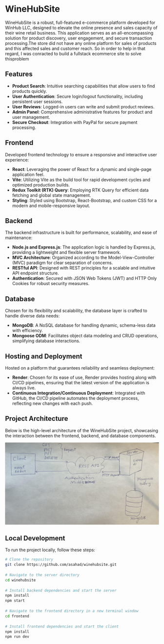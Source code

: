 # WineHubSite

WineHubSite is a robust, full-featured e-commerce platform developed for WinHub
LLC, designed to elevate the online presence and sales capacity of their wine
retail business. This application serves as an all-encompassing solution for
product discovery, user engagement, and secure transaction processing.The store
did not have any online platform for sales of products and this affected sales
and customer reach. So in order to help in that regard, I was conracted to build
a fullstack ecommerce site to solve thisproblem

## Features

- **Product Search**: Intuitive searching capabilities that allow users to find
  products quickly.
- **User Authentication**: Secure login/logout functionality, including
  persistent user sessions.
- **User Reviews**: Logged-in users can write and submit product reviews.
- **Admin Panel**: Comprehensive administrative features for product and user
  management.
- **Secure Checkout**: Integration with PayPal for secure payment processing.

## Frontend

Developed frontend technology to ensure a responsive and interactive user
experience:

- **React**: Leveraging the power of React for a dynamic and single-page
  application feel.
- **Vite**: Utilizing Vite as the build tool for rapid development cycles and
  optimized production builds.
- **Redux Toolkit (RTK) Query**: Employing RTK Query for efficient data fetching
  and global state management.
- **Styling**: Styled using Bootstrap, React-Bootstrap, and custom CSS for a
  modern and mobile-responsive layout.

## Backend

The backend infrastructure is built for performance, scalability, and ease of
maintenance:

- **Node.js and Express.js**: The application logic is handled by Express.js,
  providing a lightweight and flexible server framework.
- **MVC Architecture**: Organized according to the Model-View-Controller (MVC)
  paradigm for clear separation of concerns.
- **RESTful API**: Designed with REST principles for a scalable and intuitive
  API endpoint structure.
- **Authentication**: Secured with JSON Web Tokens (JWT) and HTTP Only Cookies
  for robust security measures.

## Database

Chosen for its flexibility and scalability, the database layer is crafted to
handle diverse data needs:

- **MongoDB**: A NoSQL database for handling dynamic, schema-less data with
  efficiency.
- **Mongoose ODM**: Facilitates object data modeling and CRUD operations,
  simplifying database interactions.

## Hosting and Deployment

Hosted on a platform that guarantees reliability and seamless deployment:

- **Render**: Chosen for its ease of use, Render provides hosting along with
  CI/CD pipelines, ensuring that the latest version of the application is always
  live.
- **Continuous Integration/Continuous Deployment**: Integrated with GitHub, the
  CI/CD pipeline automates the deployment process, reflecting new changes with
  each push.

## Project Architecture

Below is the high-level architecture of the WineHubSite project, showcasing the
interaction between the frontend, backend, and database components.

![WineHubSite Architecture](./frontend/public/images/winehubsite-achitecture.jpg "WineHubSite Architecture")

## Local Development

To run the project locally, follow these steps:

```bash
# Clone the repository
git clone https://github.com/asahad/winehubsite.git

# Navigate to the server directory
cd winehubsite

# Install backend dependencies and start the server
npm install
npm start

# Navigate to the frontend directory in a new terminal window
cd frontend

# Install frontend dependencies and start the client
npm install
npm run dev

```
